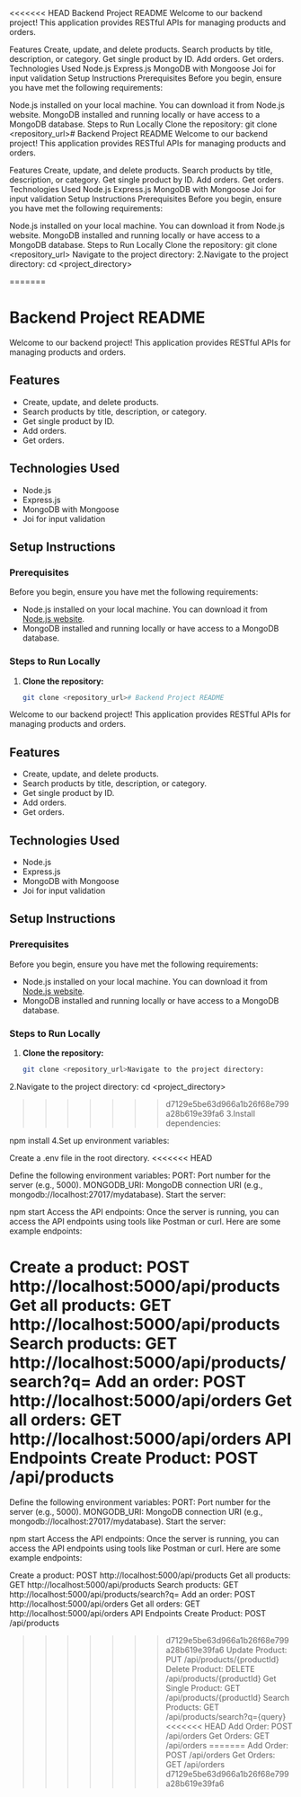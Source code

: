 <<<<<<< HEAD
Backend Project README
Welcome to our backend project! This application provides RESTful APIs for managing products and orders.

Features
Create, update, and delete products.
Search products by title, description, or category.
Get single product by ID.
Add orders.
Get orders.
Technologies Used
Node.js
Express.js
MongoDB with Mongoose
Joi for input validation
Setup Instructions
Prerequisites
Before you begin, ensure you have met the following requirements:

Node.js installed on your local machine. You can download it from Node.js website.
MongoDB installed and running locally or have access to a MongoDB database.
Steps to Run Locally
Clone the repository:
git clone <repository_url># Backend Project README
Welcome to our backend project! This application provides RESTful APIs for managing products and orders.

Features
Create, update, and delete products.
Search products by title, description, or category.
Get single product by ID.
Add orders.
Get orders.
Technologies Used
Node.js
Express.js
MongoDB with Mongoose
Joi for input validation
Setup Instructions
Prerequisites
Before you begin, ensure you have met the following requirements:

Node.js installed on your local machine. You can download it from Node.js website.
MongoDB installed and running locally or have access to a MongoDB database.
Steps to Run Locally
Clone the repository:
git clone <repository_url>
Navigate to the project directory:
2.Navigate to the project directory: cd <project_directory>

=======
# Backend Project README

Welcome to our backend project! This application provides RESTful APIs for managing products and orders.

## Features

- Create, update, and delete products.
- Search products by title, description, or category.
- Get single product by ID.
- Add orders.
- Get orders.

## Technologies Used

- Node.js
- Express.js
- MongoDB with Mongoose
- Joi for input validation

## Setup Instructions

### Prerequisites

Before you begin, ensure you have met the following requirements:

- Node.js installed on your local machine. You can download it from [Node.js website](https://nodejs.org/).
- MongoDB installed and running locally or have access to a MongoDB database.

### Steps to Run Locally

1. **Clone the repository:**
   ```bash
   git clone <repository_url># Backend Project README

Welcome to our backend project! This application provides RESTful APIs for managing products and orders.

## Features

- Create, update, and delete products.
- Search products by title, description, or category.
- Get single product by ID.
- Add orders.
- Get orders.

## Technologies Used

- Node.js
- Express.js
- MongoDB with Mongoose
- Joi for input validation

## Setup Instructions

### Prerequisites

Before you begin, ensure you have met the following requirements:

- Node.js installed on your local machine. You can download it from [Node.js website](https://nodejs.org/).
- MongoDB installed and running locally or have access to a MongoDB database.

### Steps to Run Locally

1. **Clone the repository:**
   ```bash
   git clone <repository_url>Navigate to the project directory:
   
2.Navigate to the project directory:
cd <project_directory>
>>>>>>> d7129e5be63d966a1b26f68e799a28b619e39fa6
3.Install dependencies:

npm install
4.Set up environment variables:

Create a .env file in the root directory.
<<<<<<< HEAD

Define the following environment variables: PORT: Port number for the server (e.g., 5000). MONGODB_URI: MongoDB connection URI (e.g., mongodb://localhost:27017/mydatabase). Start the server:

npm start Access the API endpoints: Once the server is running, you can access the API endpoints using tools like Postman or curl. Here are some example endpoints:

Create a product: POST http://localhost:5000/api/products
Get all products: GET http://localhost:5000/api/products Search products: GET http://localhost:5000/api/products/search?q=
Add an order: POST http://localhost:5000/api/orders
Get all orders: GET http://localhost:5000/api/orders
API Endpoints Create Product: POST /api/products
=======
Define the following environment variables:
PORT: Port number for the server (e.g., 5000).
MONGODB_URI: MongoDB connection URI (e.g., mongodb://localhost:27017/mydatabase).
Start the server:

npm start
Access the API endpoints:
Once the server is running, you can access the API endpoints using tools like Postman or curl. Here are some example endpoints:

Create a product: POST http://localhost:5000/api/products
Get all products: GET http://localhost:5000/api/products
Search products: GET http://localhost:5000/api/products/search?q=<query>
Add an order: POST http://localhost:5000/api/orders
Get all orders: GET http://localhost:5000/api/orders
API Endpoints
Create Product: POST /api/products
>>>>>>> d7129e5be63d966a1b26f68e799a28b619e39fa6
Update Product: PUT /api/products/{productId}
Delete Product: DELETE /api/products/{productId}
Get Single Product: GET /api/products/{productId}
Search Products: GET /api/products/search?q={query}
<<<<<<< HEAD
Add Order: POST /api/orders Get Orders:
GET /api/orders
=======
Add Order: POST /api/orders
Get Orders: GET /api/orders
>>>>>>> d7129e5be63d966a1b26f68e799a28b619e39fa6
